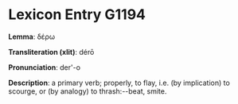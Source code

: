 # Lexicon Entry G1194

**Lemma**: δέρω

**Transliteration (xlit)**: dérō

**Pronunciation**: der'-o

**Description**:
a primary verb; properly, to flay, i.e. (by implication) to scourge, or (by analogy) to thrash:--beat, smite.

